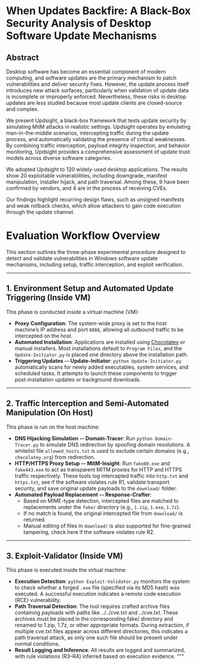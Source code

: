 # When Updates Backfire: A Black-Box Security Analysis of Desktop Software Update Mechanisms

## Abstract

Desktop software has become an essential component of modern computing, and software updates are the primary mechanism to patch vulnerabilities and deliver security fixes. However, the update process itself introduces new attack surfaces, particularly when validation of update data is incomplete or improperly enforced. Nevertheless, these risks in desktop updates are less studied because most update clients are closed-source and complex.

We present Updsight, a black-box framework that tests update security by simulating MitM attacks in realistic settings. Updsight operates by emulating man-in-the-middle scenarios, intercepting traffic during the update process, and automatically validating the presence of critical weaknesses. By combining traffic interception, payload integrity inspection, and behavior monitoring, Updsight provides a comprehensive assessment of update trust models across diverse software categories.

We adopted Updsight to 120 widely-used desktop applications. The results show 20 exploitable vulnerabilities, including downgrade, manifest manipulation, installer hijack, and path traversal. Among these, 9 have been confirmed by vendors, and 4 are in the process of receiving CVEs.

Our findings highlight recurring design flaws, such as unsigned manifests and weak rollback checks, which allow attackers to gain code execution through the update channel.


# Evaluation Workflow Overview

This section outlines the three-phase experimental procedure designed to detect and validate vulnerabilities in Windows software update mechanisms, including setup, traffic interception, and exploit verification.

---

## 1. Environment Setup and Automated Update Triggering (Inside VM)

This phase is conducted inside a virtual machine (VM):

- **Proxy Configuration**: The system-wide proxy is set to the host machine’s IP address and port `8888`, allowing all outbound traffic to be intercepted on the host.
- **Automated Installation**: Applications are installed using [Chocolatey](https://chocolatey.org/) or manual installers. Most installations default to `Program Files`, and the `Update-Initiator.py` is placed one directory above the installation path.
- **Triggering Updates -- Update-Initiator**: `python Update-Initiator.py` automatically scans for newly added executables, system services, and scheduled tasks. It attempts to launch these components to trigger post-installation updates or background downloads.

---

## 2. Traffic Interception and Semi-Automated Manipulation (On Host)

This phase is run on the host machine:

- **DNS Hijacking Simulation -- Domain-Tracer**: Run `python Domain-Tracer.py` to simulate DNS redirection by spoofing domain resolutions. A whitelist file `allowed_hosts.txt` is used to exclude certain domains (e.g., `chocolatey.org`) from redirection.
- **HTTP/HTTPS Proxy Setup -- MitM-Insight**: Run `fake80.exe` and `fake443.exe` to act as transparent MITM proxies for HTTP and HTTPS traffic respectively. These tools log intercepted traffic into `http.txt` and `https.txt`, see if the software violates rule R1, validate transport security, and save original update payloads to the `download/` folder.
- **Automated Payload Replacement -- Response-Crafter**:
  - Based on MIME-type detection, intercepted files are matched to replacements under the `fake/` directory (e.g., `1.zip`, `1.exe`, `1.7z`).
  - If no match is found, the original intercepted file from `download/` is returned.
  - Manual editing of files in `download/` is also supported for fine-grained tampering, check here if the software violates rule R2.

---

## 3. Exploit-Validator (Inside VM)

This phase is executed inside the virtual machine:

- **Execution Detection**: `python Exploit-Validator.py` monitors the system to check whether a forged `.exe` file (specified via its MD5 hash) was executed. A successful execution indicates a remote code execution (RCE) vulnerability.
- **Path Traversal Detection**: The tool requires crafted archive files containing payloads with paths like ../../cve.txt and ../cve.txt. These archives must be placed in the corresponding fake/ directory and renamed to 1.zip, 1.7z, or other appropriate formats. During extraction, if multiple cve.txt files appear across different directories, this indicates a path traversal attack, as only one such file should be present under normal conditions.
- **Result Logging and Inference**: All results are logged and summarized, with rule violations (R3–R4) inferred based on execution evidence.
"""
